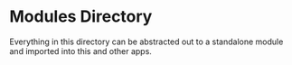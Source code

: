 # Modules Directory

Everything in this directory can be abstracted out to a standalone module and imported into this and other apps.
